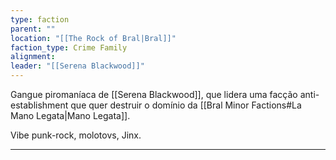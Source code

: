 ```yaml
---
type: faction
parent: ""
location: "[[The Rock of Bral|Bral]]"
faction_type: Crime Family
alignment: 
leader: "[[Serena Blackwood]]"
---
```

Gangue piromaníaca de [[Serena Blackwood]], que lidera uma facção anti-establishment que quer destruir o domínio da [[Bral Minor Factions#La Mano Legata|Mano Legata]]. 

Vibe punk-rock, molotovs, Jinx. 



---